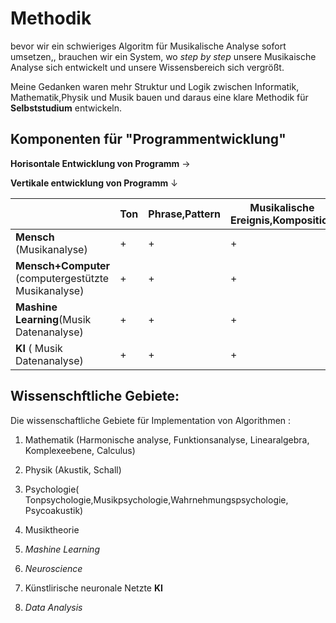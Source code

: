 
# Methodik

bevor wir ein schwieriges Algoritm für Musikalische Analyse sofort umsetzen,, brauchen wir ein System, wo *step by step* unsere Musikaische Analyse sich entwickelt und unsere Wissensbereich sich vergrößt. 


 Meine Gedanken waren mehr Struktur und Logik zwischen Informatik, Mathematik,Physik und Musik bauen und daraus eine klare Methodik für **Selbststudium** entwickeln.


## Komponenten für "Programmentwicklung"

**Horisontale Entwicklung von Programm**   $\rightarrow$

**Vertikale entwicklung von Programm**   $\downarrow$


|  | **Ton** | **Phrase,Pattern** | **Musikalische Ereignis,Komposition** | **Daten** | ***Big Data*** |
|---|---|---|---|---|---|
| **Mensch** (Musikanalyse) |  + | + | + |  |  |
| **Mensch+Computer** (computergestützte Musikanalyse) | + | + | + |  |  |
| **Mashine Learning**(Musik Datenanalyse) | + | + | + | + |  |
| **KI** ( Musik Datenanalyse) | + | + | + | + | + |

## Wissenschftliche Gebiete:

Die wissenschaftliche Gebiete für Implementation von Algorithmen :

1. Mathematik (Harmonische analyse, Funktionsanalyse, Linearalgebra, Komplexeebene, Calculus)

2. Physik (Akustik, Schall)

3. Psychologie( Tonpsychologie,Musikpsychologie,Wahrnehmungspsychologie, Psycoakustik)

4. Musiktheorie

5. *Mashine Learning*

6. *Neuroscience*

7. Künstlirische neuronale Netzte **KI**

8. *Data Analysis*




